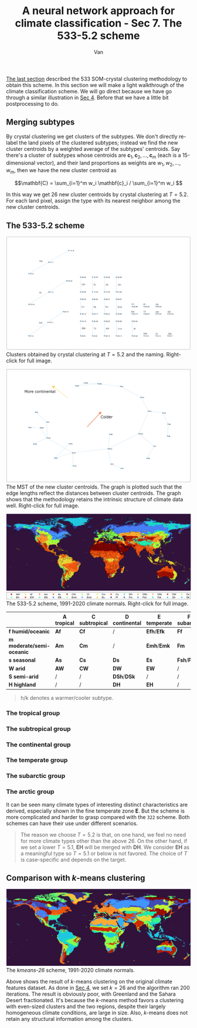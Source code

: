 ﻿---
layout: post
title: A neural network approach for climate classification - Sec 7. The 533-5.2 scheme
author: Van
category: climate
---

[The last section](https://peace-van.github.io/climate/2023/11/17/sec6.html) described the 533 SOM-crystal clustering methodology to obtain this scheme. In this section we will make a light walkthrough of the climate classification scheme. We will go direct because we have go through a similar illustration in [Sec 4](https://peace-van.github.io/climate/2023/11/14/sec4.html). Before that we have a little bit postprocessing to do.

## Merging subtypes

By crystal clustering we get clusters of the subtypes. We don't directly re-label the land pixels of the clustered subtypes; instead we find the new cluster centroids by a weighted average of the subtypes' centroids. Say there's a cluster of subtypes whose centroids are $\mathbf{c}_1, \mathbf{c}_2, ..., \mathbf{c}_m$ (each is a 15-dimensional vector), and their land proportions as weights are $w_1, w_2, ..., w_m$, then we have the new cluster centroid as

$$\mathbf{C} = \sum_{i=1}^m w_i \mathbf{c}_i / \sum_{i=1}^m w_i $$

In this way we get 26 new cluster centroids by crystal clustering at $T=5.2$. For each land pixel, assign the type with its nearest neighbor among the new cluster centroids.   

## The 533-5.2 scheme

![clust](/assets/NN6/5.2.png)   
Clusters obtained by crystal clustering at $T=5.2$ and the naming. Right-click for full image.   

![graph](/assets/NN7/graph_.png)
The MST of the new cluster centroids. The graph is plotted such that the edge lengths reflect the distances between cluster centroids. The graph shows that the methodology retains the intrinsic structure of climate data well. Right-click for full image.    

![globe](/assets/NN7/globe.png)
![legend](/assets/NN7/legend.png)
The 533-5.2 scheme, 1991-2020 climate normals. Right-click for full image.

|                             | **A** tropical | **C** subtropical | **D** continental | **E** temperate | **F** subarctic | **Gh**/**Gk** arctic |
|-----------------------------|----------------|-------------------|-------------------|-----------------|-----------------|----------------------|
| **f humid/oceanic**        | **Af**         | **Cf**            | /                 | **Efh**/**Efk** | **Ff**          | /                    |
| **m moderate/semi-oceanic** | **Am**         | **Cm**            | /                 | **Emh**/**Emk** | **Fm**          | /                    |
| **s seasonal**              | **As**         | **Cs**            | **Ds**            | **Es**          | **Fsh**/**Fsk** | /                    |
| **W arid**                  | **AW**         | **CW**            | **DW**            | **EW**          | /               | /                    |
| **S semi-arid**             | /              | /                 | **DSh**/**DSk**   | /               | /               | /                    |
| **H highland**              | /              | /                 | **DH**            | **EH**          | /               | /                    | 

> h/k denotes a warmer/cooler subtype.

### The tropical group

### The subtropical group

### The continental group

### The temperate group

### The subarctic group

### The arctic group

It can be seen many climate types of interesting distinct characteristics are derived, especially shown in the fine temperate zone **E**. But the scheme is more complicated and harder to grasp compared with the `322` scheme. Both schemes can have their use under different scenarios.   

> The reason we choose $T=5.2$ is that, on one hand, we feel no need for more climate types other than the above 26. On the other hand, if we set a lower $T=5.1$, **EH** will be merged with **DH**. We consider **EH** as a meaningful type so $T=5.1$ or below is not favored. The choice of $T$ is case-specific and depends on the target.  

## Comparison with $k$-means clustering

![kmeans](/assets/NN7/kmeans26.png)
The *kmeans-26* scheme, 1991-2020 climate normals. 

Above shows the result of $k$-means clustering on the original climate features dataset. As done in [Sec 4](https://peace-van.github.io/climate/2023/11/14/sec4.html), we set $k=26$ and the algorithm ran 200 iterations. The result is obviously poor, with Greenland and the Sahara Desert fractionated. It's because the $k$-means method favors a clustering with even-sized clusters and the two regions, despite their largely homogeneous climate conditions, are large in size. Also, $k$-means does not retain any structural information among the clusters.   
